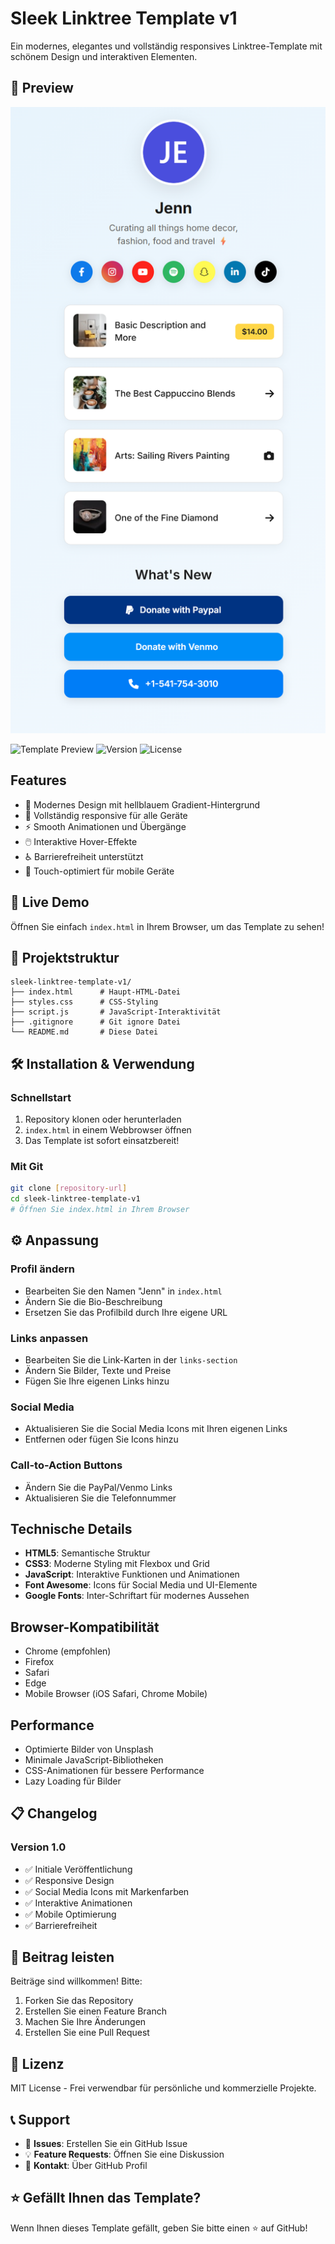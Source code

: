 # Sleek Linktree Template v1

Ein modernes, elegantes und vollständig responsives Linktree-Template mit schönem Design und interaktiven Elementen.

## 📸 Preview

![Sleek Linktree Template Preview](screenshot.png)

![Template Preview](https://img.shields.io/badge/Template-Linktree-blue)
![Version](https://img.shields.io/badge/Version-1.0-green)
![License](https://img.shields.io/badge/License-MIT-orange)

## Features

- 🎨 Modernes Design mit hellblauem Gradient-Hintergrund
- 📱 Vollständig responsive für alle Geräte
- ⚡ Smooth Animationen und Übergänge
- 🖱️ Interaktive Hover-Effekte
- ♿ Barrierefreiheit unterstützt
- 📱 Touch-optimiert für mobile Geräte

## 🚀 Live Demo

Öffnen Sie einfach `index.html` in Ihrem Browser, um das Template zu sehen!

## 📁 Projektstruktur

```
sleek-linktree-template-v1/
├── index.html      # Haupt-HTML-Datei
├── styles.css      # CSS-Styling
├── script.js       # JavaScript-Interaktivität
├── .gitignore      # Git ignore Datei
└── README.md       # Diese Datei
```

## 🛠️ Installation & Verwendung

### Schnellstart
1. Repository klonen oder herunterladen
2. `index.html` in einem Webbrowser öffnen
3. Das Template ist sofort einsatzbereit!

### Mit Git
```bash
git clone [repository-url]
cd sleek-linktree-template-v1
# Öffnen Sie index.html in Ihrem Browser
```

## ⚙️ Anpassung

### Profil ändern
- Bearbeiten Sie den Namen "Jenn" in `index.html`
- Ändern Sie die Bio-Beschreibung
- Ersetzen Sie das Profilbild durch Ihre eigene URL

### Links anpassen
- Bearbeiten Sie die Link-Karten in der `links-section`
- Ändern Sie Bilder, Texte und Preise
- Fügen Sie Ihre eigenen Links hinzu

### Social Media
- Aktualisieren Sie die Social Media Icons mit Ihren eigenen Links
- Entfernen oder fügen Sie Icons hinzu

### Call-to-Action Buttons
- Ändern Sie die PayPal/Venmo Links
- Aktualisieren Sie die Telefonnummer

## Technische Details

- **HTML5**: Semantische Struktur
- **CSS3**: Moderne Styling mit Flexbox und Grid
- **JavaScript**: Interaktive Funktionen und Animationen
- **Font Awesome**: Icons für Social Media und UI-Elemente
- **Google Fonts**: Inter-Schriftart für modernes Aussehen

## Browser-Kompatibilität

- Chrome (empfohlen)
- Firefox
- Safari
- Edge
- Mobile Browser (iOS Safari, Chrome Mobile)

## Performance

- Optimierte Bilder von Unsplash
- Minimale JavaScript-Bibliotheken
- CSS-Animationen für bessere Performance
- Lazy Loading für Bilder

## 📋 Changelog

### Version 1.0
- ✅ Initiale Veröffentlichung
- ✅ Responsive Design
- ✅ Social Media Icons mit Markenfarben
- ✅ Interaktive Animationen
- ✅ Mobile Optimierung
- ✅ Barrierefreiheit

## 🤝 Beitrag leisten

Beiträge sind willkommen! Bitte:
1. Forken Sie das Repository
2. Erstellen Sie einen Feature Branch
3. Machen Sie Ihre Änderungen
4. Erstellen Sie eine Pull Request

## 📄 Lizenz

MIT License - Frei verwendbar für persönliche und kommerzielle Projekte.

## 📞 Support

- 🐛 **Issues**: Erstellen Sie ein GitHub Issue
- 💡 **Feature Requests**: Öffnen Sie eine Diskussion
- 📧 **Kontakt**: Über GitHub Profil

## ⭐ Gefällt Ihnen das Template?

Wenn Ihnen dieses Template gefällt, geben Sie bitte einen ⭐ auf GitHub! 